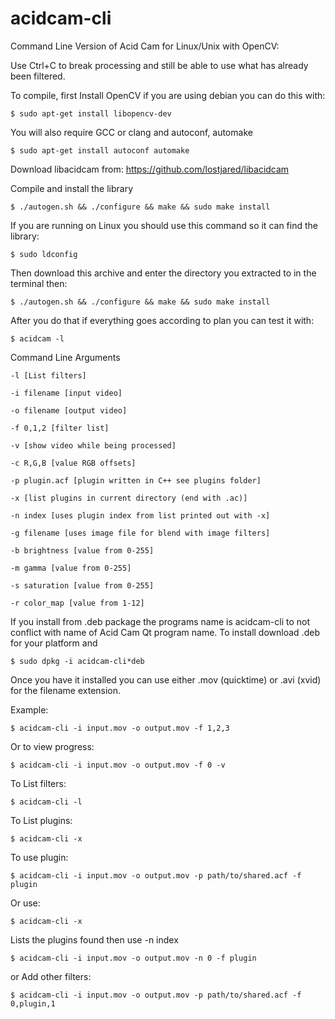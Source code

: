 # acidcam-cli

Command Line Version of Acid Cam for Linux/Unix with OpenCV:

Use Ctrl+C to break processing and still be able to use what has already been filtered.

To compile, first Install OpenCV if you are using debian you can do this with:

	$ sudo apt-get install libopencv-dev

You will also require GCC or clang and autoconf, automake

	$ sudo apt-get install autoconf automake

Download libacidcam from: https://github.com/lostjared/libacidcam

Compile and install the library

	$ ./autogen.sh && ./configure && make && sudo make install

If you are running on Linux you should use this command so it can find the library:

	$ sudo ldconfig

Then download this archive and enter the directory you extracted to in the terminal then:

	$ ./autogen.sh && ./configure && make && sudo make install

After you do that if everything goes according to plan you can test it with:

	$ acidcam -l

 Command Line Arguments

	-l [List filters]

	-i filename [input video]

	-o filename [output video]

	-f 0,1,2 [filter list]

	-v [show video while being processed]

	-c R,G,B [value RGB offsets]
	
	-p plugin.acf [plugin written in C++ see plugins folder]

	-x [list plugins in current directory (end with .ac)]
	
	-n index [uses plugin index from list printed out with -x]

	-g filename [uses image file for blend with image filters]
	
	-b brightness [value from 0-255]

	-m gamma [value from 0-255]

	-s saturation [value from 0-255]

	-r color_map [value from 1-12]

If you install from .deb package the programs name is acidcam-cli to not conflict
with name of Acid Cam Qt program name. To install download .deb for your platform and

	$ sudo dpkg -i acidcam-cli*deb

Once you have it installed you can use either .mov (quicktime) or .avi (xvid) for the filename extension.

Example:

	$ acidcam-cli -i input.mov -o output.mov -f 1,2,3

Or to view progress:

	$ acidcam-cli -i input.mov -o output.mov -f 0 -v

To List filters:

	$ acidcam-cli -l

To List plugins:

	$ acidcam-cli -x

To use plugin:

	$ acidcam-cli -i input.mov -o output.mov -p path/to/shared.acf -f plugin

Or use:

	$ acidcam-cli -x

Lists the plugins found then use -n index

	$ acidcam-cli -i input.mov -o output.mov -n 0 -f plugin

or Add other filters:

	$ acidcam-cli -i input.mov -o output.mov -p path/to/shared.acf -f 0,plugin,1

